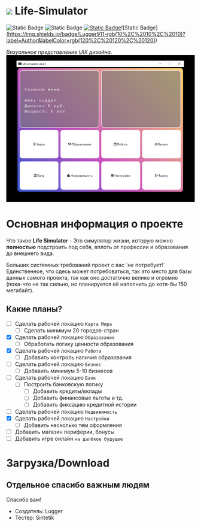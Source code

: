 # <img src='worldwide.ico' width=25> Life-Simulator

![Static Badge](https://img.shields.io/badge/0.1.0-orange?label=version)
![Static Badge](https://img.shields.io/badge/3.11.6-1?label=python)
[![Static Badge](https://img.shields.io/badge/@lugger911-gold?logo=Telegram&label=My%20Telegram)]('https://t.me/lugger911')![Static Badge](https://img.shields.io/badge/Lugger911-rgb(10%2C%2010%2C%2010)?label=Author&labelColor=rgb(120%2C%20120%2C%20120))

*Визуальное представление UIX дизайна.*
![image](visual.png)

# Основная информация о проекте
Что такое **Life Simulator** - Это симулятор жизни, которую можно **полностью** подстроить под себя, вплоть от профессии и образования до внешнего вида.

<p>Больших системных требований проект с вас `не потребует!` Единственное, что сдесь может потребоваться, так это место для базы данных самого проекта, так как оно достаточно велико и огромно (пока-что не так сильно, но планируется её наполнить до хотя-бы 150 мегабайт).</p>

## Какие планы?
- [ ] Сделать рабочей локацию `Карта Мира`
  - [ ] Сделать минимум 20 городов-стран
- [x] Сделать рабочей локацию `Образование`
  - [ ] Обработать логику ценности образования
- [x] Сделать рабочей локацию `Работа`
  - [ ] Добавить контроль наличия образования
- [ ] Сделать рабочей локацию `Бизнес`
  - [ ] Добавить минимум 5-10 бизнесов
- [ ] Сделать рабочей локацию `Банк`
  - [ ] Построить банковскую логику
    - [ ] Добавить кредиты/вклады
    - [ ] Добавить финансовые льготы и тд.
    - [ ] Добавить фиксацию кредитной истории
- [ ] Сделать рабочей локацию `Недвижимость`
- [X] Сделать рабочей локацию `Настройки`
  - [ ] Добавить несколько тем оформления
- [ ] Добавить магазин периферии, бонусы
- [ ] Добавить игре онлайн `на далёкое будущее`

# Загрузка/Download


## Отдельное спасибо важным людям
Спасибо вам!
* Создатель: Lugger
* Тестер: Sintetik

